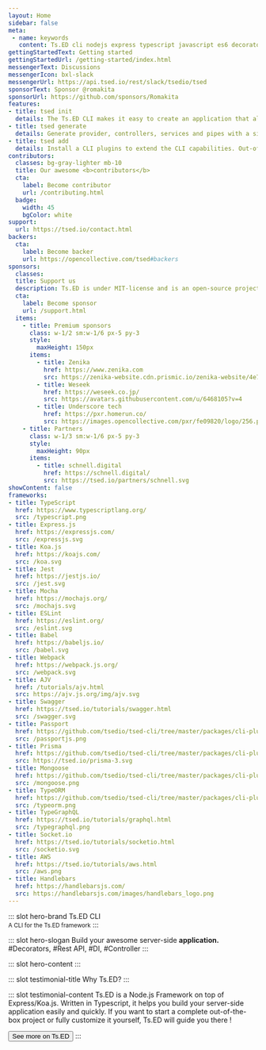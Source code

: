 ```yaml
---
layout: Home
sidebar: false
meta:
 - name: keywords
   content: Ts.ED cli nodejs express typescript javascript es6 decorators
gettingStartedText: Getting started
gettingStartedUrl: /getting-started/index.html
messengerText: Discussions
messengerIcon: bxl-slack
messengerUrl: https://api.tsed.io/rest/slack/tsedio/tsed
sponsorText: Sponsor @romakita
sponsorUrl: https://github.com/sponsors/Romakita
features:
- title: tsed init
  details: The Ts.ED CLI makes it easy to create an application that already works, right out of the box. It already follows our best practices!
- title: tsed generate
  details: Generate provider, controllers, services and pipes with a simple command. The CLI will also create simple test shells for all of these.
- title: tsed add
  details: Install a CLI plugins to extend the CLI capabilities. Out-of-the-box support tslint, prettier, mocha, jest, passport, etc...
contributors:
  classes: bg-gray-lighter mb-10
  title: Our awesome <b>contributors</b>
  cta:
    label: Become contributor
    url: /contributing.html
  badge:
    width: 45
    bgColor: white
support:
  url: https://tsed.io/contact.html
backers:
  cta:
    label: Become backer
    url: https://opencollective.com/tsed#backers
sponsors:
  classes:
  title: Support us
  description: Ts.ED is under MIT-license and is an open-source project. Many thanks to our sponsors, partners and backers who contribute to promote and support our project!
  cta:
    label: Become sponsor
    url: /support.html
  items:
    - title: Premium sponsors
      class: w-1/2 sm:w-1/6 px-5 py-3
      style:
        maxHeight: 150px
      items:
        - title: Zenika
          href: https://www.zenika.com
          src: https://zenika-website.cdn.prismic.io/zenika-website/4e73b102-9045-4cff-b098-a0625f7d10f8_logo_light.svg
        - title: Weseek
          href: https://weseek.co.jp/
          src: https://avatars.githubusercontent.com/u/6468105?v=4
        - title: Underscore tech
          href: https://pxr.homerun.co/
          src: https://images.opencollective.com/pxr/fe09820/logo/256.png
    - title: Partners
      class: w-1/3 sm:w-1/6 px-5 py-3
      style:
        maxHeight: 90px
      items:
        - title: schnell.digital
          href: https://schnell.digital/
          src: https://tsed.io/partners/schnell.svg
showContent: false
frameworks:
- title: TypeScript
  href: https://www.typescriptlang.org/
  src: /typescript.png 
- title: Express.js
  href: https://expressjs.com/
  src: /expressjs.svg
- title: Koa.js
  href: https://koajs.com/
  src: /koa.svg
- title: Jest
  href: https://jestjs.io/
  src: /jest.svg
- title: Mocha
  href: https://mochajs.org/
  src: /mochajs.svg
- title: ESLint
  href: https://eslint.org/
  src: /eslint.svg  
- title: Babel
  href: https://babeljs.io/
  src: /babel.svg    
- title: Webpack
  href: https://webpack.js.org/
  src: /webpack.svg  
- title: AJV
  href: /tutorials/ajv.html
  src: https://ajv.js.org/img/ajv.svg
- title: Swagger
  href: https://tsed.io/tutorials/swagger.html
  src: /swagger.svg 
- title: Passport
  href: https://github.com/tsedio/tsed-cli/tree/master/packages/cli-plugin-passport
  src: /passportjs.png
- title: Prisma
  href: https://github.com/tsedio/tsed-cli/tree/master/packages/cli-plugin-prisma
  src: https://tsed.io/prisma-3.svg
- title: Mongoose
  href: https://github.com/tsedio/tsed-cli/tree/master/packages/cli-plugin-mongoose
  src: /mongoose.png   
- title: TypeORM
  href: https://github.com/tsedio/tsed-cli/tree/master/packages/cli-plugin-typeorm
  src: /typeorm.png
- title: TypeGraphQL
  href: https://tsed.io/tutorials/graphql.html
  src: /typegraphql.png
- title: Socket.io
  href: https://tsed.io/tutorials/socketio.html
  src: /socketio.svg
- title: AWS
  href: https://tsed.io/tutorials/aws.html
  src: /aws.png
- title: Handlebars
  href: https://handlebarsjs.com/
  src: https://handlebarsjs.com/images/handlebars_logo.png
---
```


::: slot hero-brand
<span class="block sm:inline mb-10 sm:mb-0 sm:text-bold text-7xl sm:text-5xl font-medium"><span class="text-blue">Ts</span>.ED</span> CLI<br/>
<small>A CLI for the Ts.ED framework</small>
:::

::: slot hero-slogan
Build your awesome server-side **application.** <WordsSlider>#Decorators, #Rest API, #DI, #Controller</WordsSlider>
:::

::: slot hero-content
<CLI />
:::

::: slot testimonial-title
Why <span class="text-blue">Ts</span>.ED?
:::

::: slot testimonial-content
Ts.ED is a Node.js Framework on top of Express/Koa.js. Written in Typescript, it helps you build your server-side application easily and quickly.
If you want to start a complete out-of-the-box project or fully customize it yourself, Ts.ED will guide you there !

<Button href="https://tsed.io" class="mt-8" rounded="medium">See more on Ts.ED</Button>
:::

<HomeBody />

